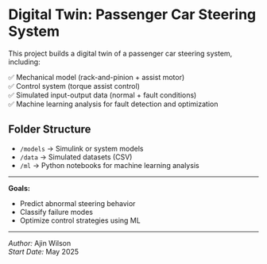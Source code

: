 # Digital Twin: Passenger Car Steering System

This project builds a digital twin of a passenger car steering system, including:

✅ Mechanical model (rack-and-pinion + assist motor)  
✅ Control system (torque assist control)  
✅ Simulated input-output data (normal + fault conditions)  
✅ Machine learning analysis for fault detection and optimization

## Folder Structure

- `/models` → Simulink or system models
- `/data` → Simulated datasets (CSV)
- `/ml` → Python notebooks for machine learning analysis

---

**Goals:**
- Predict abnormal steering behavior
- Classify failure modes
- Optimize control strategies using ML

---

*Author:* Ajin Wilson  
*Start Date:* May 2025
